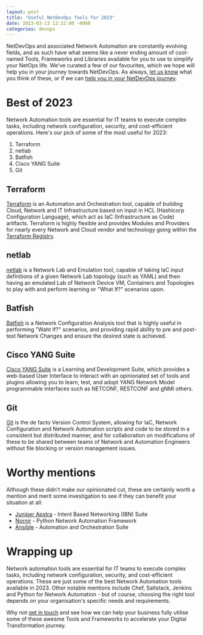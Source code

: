 ```yaml
---
layout: post
title: "Useful NetDevOps Tools for 2023"
date: 2023-03-13 12:32:00 -0000
categories: devops
---
```


NetDevOps and associated Network Automation are constantly evolving fields, and as such have what seems like a never ending amount of cool-named Tools, Frameworks and Libraries available for you to use to simplify your NetOps life. We've curated a few of our favourites, which we hope will help you in your journey towards NetDevOps. As always, [let us know](https://www.caci.co.uk/contact/#contact-form) what you think of these, or if we can [help you in your NetDevOps journey](https://www.caci.co.uk/contact/#contact-form).

# Best of 2023
Network Automation tools are essential for IT teams to execute complex tasks, including network configuration, security, and cost-efficient operations. Here's our pick of some of the most useful for 2023:

1. Terraform
2. netlab
3. Batfish
4. Cisco YANG Suite
5. Git

## Terraform
[Terraform](https://www.terraform.io) is an Automation and Orchestration tool, capable of building Cloud, Network and IT Infrastructure based on input in HCL (Hashicorp Configuration Language), which act as IaC (Infrastructure as Code) artifacts. Terraform is highly flexible and provides Modules and Providers for nearly every Network and Cloud vendor and technology going within the [Terraform Registry](https://registry.terraform.io).

## netlab
[netlab](https://netsim-tools.readthedocs.io/en/latest/) is a Network Lab and Emulation tool, capable of taking IaC input definitions of a given Network Lab topology (such as YAML) and then having an emulated Lab of Network Device VM, Containers and Topologies to play with and perform learning or "What If?" scenarios upon.

## Batfish
[Batfish](https://www.batfish.org) is a Network Configuration Analysis tool that is highly useful in performing "Waht If?" scenarios, and providing rapid ability to pre and post-test Network Changes and ensure the desired state is achieved.

## Cisco YANG Suite
[Cisco YANG Suite](https://developer.cisco.com/yangsuite/) is a Learning and Development Suite, which provides a web-based User Interface to interact with an opinionated set of tools and plugins allowing you to learn, test, and adopt YANG Network Model programmable interfaces such as NETCONF, RESTCONF and gNMI others.

## Git
[Git](https://git-scm.com) is the de facto Version Control System, allowing for IaC, Network Configuration and Network Automation scripts and code to be stored in a consistent but distributed manner, and for collaboration on modifications of these to be shared between teams of Network and Automation Engineers without file blocking or version management issues.


# Worthy mentions
Although these didn't make our opinionated cut, these are certainly worth a mention and merit some investigation to see if they can benefit your situation at all:

- [Juniper Apstra](https://www.juniper.net/us/en/products/network-automation/apstra.html) - Intent Based Networking (IBN) Suite
- [Nornir](https://nornir.readthedocs.io/en/latest/) - Python Network Automation Framework
- [Ansible](https://www.ansible.com/) - Automation and Orchestration Suite

# Wrapping up
Network automation tools are essential for IT teams to execute complex tasks, including network configuration, security, and cost-efficient operations. These are just some of the best Network Automation tools available in 2023. Other notable mentions include Chef, Saltstack, Jenkins and Python for Network Automation - but of course, choosing the right tool depends on your organisation's specific needs and requirements.

Why not [get in touch](https://www.caci.co.uk/contact/#contact-form) and see how we can help your business fully utilise some of these awesme Tools and Frameworks to accelerate your Digital Transformation journey.
